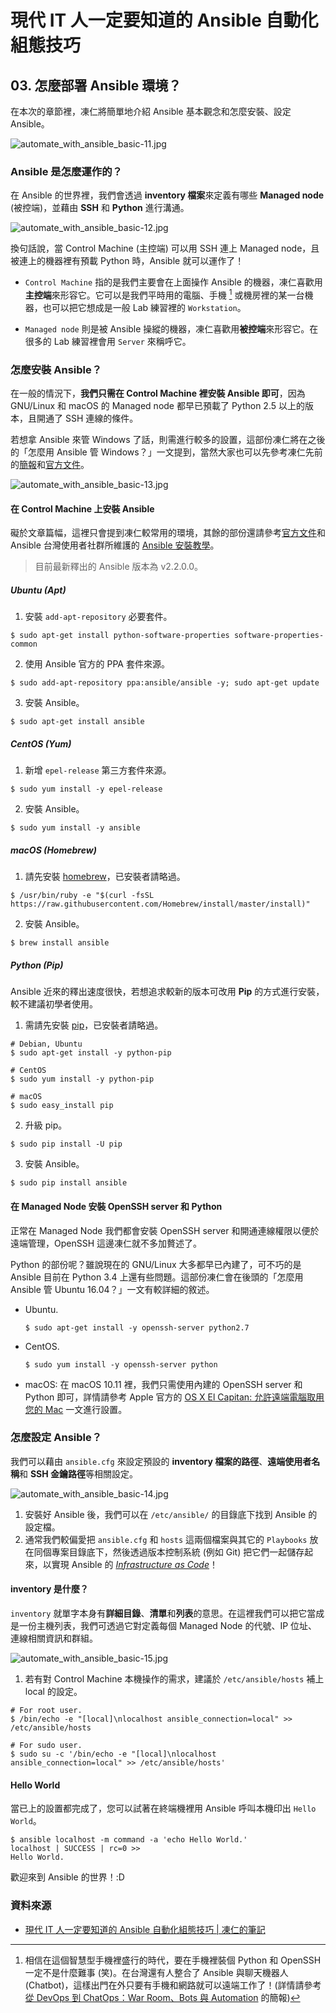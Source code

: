 # 現代 IT 人一定要知道的 Ansible 自動化組態技巧

## 03. 怎麼部署 Ansible 環境？

在本次的章節裡，凍仁將簡單地介紹 Ansible 基本觀念和怎麼安裝、設定 Ansible。

![automate_with_ansible_basic-11.jpg](imgs/automate_with_ansible_basic-11.jpg)


### Ansible 是怎麼運作的？

在 Ansible 的世界裡，我們會透過 **inventory 檔案**來定義有哪些 **Managed node** (被控端)，並藉由 **SSH** 和 **Python** 進行溝通。

![automate_with_ansible_basic-12.jpg](imgs/automate_with_ansible_basic-12.jpg)

換句話說，當 Control Machine (主控端) 可以用 SSH 連上 Managed node，且被連上的機器裡有預載 Python 時，Ansible 就可以運作了！

- `Control Machine` 指的是我們主要會在上面操作 Ansible 的機器，凍仁喜歡用**主控端**來形容它。它可以是我們平時用的電腦、手機 [^1] 或機房裡的某一台機器，也可以把它想成是一般 Lab 練習裡的 `Workstation`。

- `Managed node` 則是被 Ansible 操縱的機器，凍仁喜歡用**被控端**來形容它。在很多的 Lab 練習裡會用 `Server` 來稱呼它。


### 怎麼安裝 Ansible？

在一般的情況下，**我們只需在 Control Machine 裡安裝 Ansible 即可**，因為 GNU/Linux 和 macOS 的 Managed node 都早已預載了 Python 2.5 以上的版本，且開通了 SSH 連線的條件。

若想拿 Ansible 來管 Windows 了話，則需進行較多的設置，這部份凍仁將在之後的「怎麼用 Ansible 管 Windows？」一文提到，當然大家也可以先參考凍仁先前的[簡報][automate-with-ansible-roles-windows]和[官方文件][windows_support]。

[automate-with-ansible-roles-windows]: http://note.drx.tw/2016/07/automate-with-ansible-roles-windows.html
[windows_support]: http://docs.ansible.com/ansible/intro_windows.html

![automate_with_ansible_basic-13.jpg](imgs/automate_with_ansible_basic-13.jpg)

#### 在 Control Machine 上安裝 Ansible

礙於文章篇幅，這裡只會提到凍仁較常用的環境，其餘的部份還請參考[官方文件][ansible_official_installation]和 Ansible 台灣使用者社群所維護的 [Ansible 安裝教學][ansible_tw_installation]。

[ansible_official_installation]: http://docs.ansible.com/ansible/intro_installation.html
[ansible_tw_installation]: http://ansible.tw/#!docs/installation.md

> 目前最新釋出的 Ansible 版本為 v2.2.0.0。

##### Ubuntu (Apt)

1. 安裝 `add-apt-repository` 必要套件。

  ```
  $ sudo apt-get install python-software-properties software-properties-common
  ```

2. 使用 Ansible 官方的 PPA 套件來源。

  ```
  $ sudo add-apt-repository ppa:ansible/ansible -y; sudo apt-get update
  ```

3. 安裝 Ansible。

  ```
  $ sudo apt-get install ansible
  ```

##### CentOS (Yum)

1. 新增 `epel-release` 第三方套件來源。

  ```
  $ sudo yum install -y epel-release
  ```

2. 安裝 Ansible。

  ```
  $ sudo yum install -y ansible
  ```

##### macOS (Homebrew)

1. 請先安裝 [homebrew](http://brew.sh/index_zh-tw.html)，已安裝者請略過。

  ```
  $ /usr/bin/ruby -e "$(curl -fsSL https://raw.githubusercontent.com/Homebrew/install/master/install)"
  ```

2. 安裝 Ansible。

  ```
  $ brew install ansible
  ```

##### Python (Pip)

Ansible 近來的釋出速度很快，若想追求較新的版本可改用 **Pip** 的方式進行安裝，較不建議初學者使用。

1. 需請先安裝 [pip][pip]，已安裝者請略過。

  ```
  # Debian, Ubuntu
  $ sudo apt-get install -y python-pip

  # CentOS
  $ sudo yum install -y python-pip

  # macOS
  $ sudo easy_install pip
  ```

  [pip]: https://pypi.python.org/pypi/pip

2. 升級 pip。

  ```
  $ sudo pip install -U pip
  ```

3. 安裝 Ansible。
        
  ```
  $ sudo pip install ansible
  ```

#### 在 Managed Node 安裝 OpenSSH server 和 Python

正常在 Managed Node 我們都會安裝 OpenSSH server 和開通連線權限以便於遠端管理，OpenSSH 這邊凍仁就不多加贅述了。

Python 的部份呢？雖說現在的 GNU/Linux 大多都早已內建了，可不巧的是 Ansible 目前在 Python 3.4 上還有些問題。這部份凍仁會在後頭的「怎麼用 Ansible 管 Ubuntu 16.04？」一文有較詳細的敘述。

- Ubuntu.

  ```
  $ sudo apt-get install -y openssh-server python2.7
  ```

- CentOS.

  ```
  $ sudo yum install -y openssh-server python
  ```

- macOS: 在 macOS 10.11 裡，我們只需使用內建的 OpenSSH server 和 Python 即可，詳情請參考 Apple 官方的 [OS X El Capitan: 允許遠端電腦取用您的 Mac](https://support.apple.com/kb/PH21839?viewlocale=zh_TW&locale=zh_TW) 一文進行設置。


### 怎麼設定 Ansible？

我們可以藉由 `ansible.cfg` 來設定預設的 **inventory 檔案的路徑**、**遠端使用者名稱**和 **SSH 金鑰路徑**等相關設定。

![automate_with_ansible_basic-14.jpg](imgs/automate_with_ansible_basic-14.jpg)

1. 安裝好 Ansible 後，我們可以在 `/etc/ansible/` 的目錄底下找到 Ansible 的設定檔。
2. 通常我們較偏愛把 `ansible.cfg` 和 `hosts` 這兩個檔案與其它的 `Playbooks` 放在同個專案目錄底下，然後透過版本控制系統 (例如 Git) 把它們一起儲存起來，以實現 Ansible 的 [*Infrastructure as Code*][infra_as_code]！

[infra_as_code]: https://en.wikipedia.org/wiki/Infrastructure_as_Code


#### inventory 是什麼？

`inventory` 就單字本身有**詳細目錄**、**清單**和**列表**的意思。在這裡我們可以把它當成是一份主機列表，我們可透過它對定義每個 Managed Node 的代號、IP 位址、連線相關資訊和群組。

![automate_with_ansible_basic-15.jpg](imgs/automate_with_ansible_basic-15.jpg)

1. 若有對 Control Machine 本機操作的需求，建議於 `/etc/ansible/hosts` 補上 local 的設定。

  ```
  # For root user.
  $ /bin/echo -e "[local]\nlocalhost ansible_connection=local" >> /etc/ansible/hosts

  # For sudo user.
  $ sudo su -c '/bin/echo -e "[local]\nlocalhost ansible_connection=local" >> /etc/ansible/hosts'
  ```


#### Hello World

當已上的設置都完成了，您可以試著在終端機裡用 Ansible 呼叫本機印出 `Hello World`。

```
$ ansible localhost -m command -a 'echo Hello World.'
localhost | SUCCESS | rc=0 >>
Hello World.
```

歡迎來到 Ansible 的世界！:D


### 資料來源

- [現代 IT 人一定要知道的 Ansible 自動化組態技巧 | 凍仁的筆記](http://note.drx.tw/2016/05/automate-with-ansible-basic.html)

[^1]: 相信在這個智慧型手機裡盛行的時代，要在手機裡裝個 Python 和 OpenSSH 一定不是什麼難事 (笑)。在台灣還有人整合了 Ansible 與聊天機器人 (Chatbot)，這樣出門在外只要有手機和網路就可以遠端工作了！(詳情請參考[從 DevOps 到 ChatOps：War Room、Bots 與 Automation][devops-chatopswar-roombots-automation] 的簡報)

[devops-chatopswar-roombots-automation]: http://www.slideshare.net/warfan/devops-chatopswar-roombots-automation

